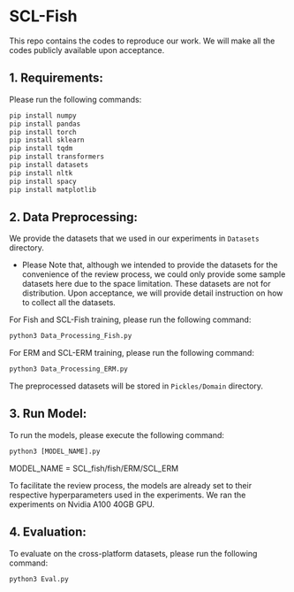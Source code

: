 # SCL-Fish


This repo contains the codes to reproduce our work. We will make all the codes publicly available upon acceptance.


## 1. Requirements:

Please run the following commands:</br>
```diff
pip install numpy
pip install pandas
pip install torch
pip install sklearn
pip install tqdm
pip install transformers
pip install datasets
pip install nltk
pip install spacy
pip install matplotlib
```


## 2. Data Preprocessing:

We provide the datasets that we used in our experiments in ```Datasets``` directory.

+ Please Note that, although we intended to provide the datasets for the convenience of the review process, we could only provide some sample datasets here due to the space limitation. These datasets are not for distribution. Upon acceptance, we will provide detail instruction on how to collect all the datasets.


For Fish and SCL-Fish training, please run the following command:
```diff
python3 Data_Processing_Fish.py
```
For ERM and SCL-ERM training, please run the following command:
```diff
python3 Data_Processing_ERM.py
```
The preprocessed datasets will be stored in ```Pickles/Domain``` directory.



## 3. Run Model:

To run the models, please execute the following command:
```diff
python3 [MODEL_NAME].py
```
MODEL_NAME = SCL_fish/fish/ERM/SCL_ERM

To facilitate the review process, the models are already set to their respective hyperparameters used in the experiments.
We ran the experiments on Nvidia A100 40GB GPU.



## 4. Evaluation:

To evaluate on the cross-platform datasets, please run the following command:
```diff
python3 Eval.py
```
